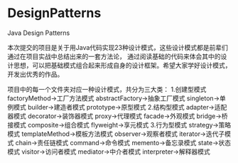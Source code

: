 # DesignPatterns
Java Design Patterns

本次提交的项目是关于用Java代码实现23种设计模式，这些设计模式都是前辈们通过在项目实战中总结出来的一套方法论，
通过阅读基础的代码来体会其中的设计思想，可以把基础模式组合起来形成自身的设计框架。希望大家学好设计模式，开发出优秀的作品。

项目中的每一个文件夹对应一种设计模式，共分为三大类：
1.创建型模式
  factoryMethod->工厂方法模式
  abstractFactory->抽象工厂模式
  singleton->单例模式
  builder->建造者模式
  prototype->原型模式
2.结构型模式
  adapter->适配器模式
  decorator->装饰器模式
  proxy->代理模式
  facade->外观模式
  bridge->桥接模式
  composite->组合模式
  flyweight->享元模式
3.行为型模式
  strategy->策略模式
  templateMethod->模板方法模式
  observer->观察者模式
  iterator->迭代子模式
  chain->责任链模式
  command->命令模式
  memento->备忘录模式
  state->状态模式
  visitor->访问者模式
  mediator->中介者模式
  interpreter->解释器模式
